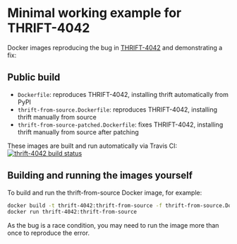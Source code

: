 # Minimal working example for THRIFT-4042

Docker images reproducing the bug in [THRIFT-4042](https://issues.apache.org/jira/browse/THRIFT-4042) and demonstrating a fix:

## Public build

* `Dockerfile`: reproduces THRIFT-4042, installing thrift automatically from PyPI
* `thrift-from-source.Dockerfile`: reproduces THRIFT-4042, installing thrift manually from source
* `thrift-from-source-patched.Dockerfile`: fixes THRIFT-4042, installing thrift manually from source after patching

These images are built and run automatically via Travis CI: [![thrift-4042 build status](https://api.travis-ci.org/cjmay/thrift-4042.png?branch=master)](https://travis-ci.org/cjmay/thrift-4042)

## Building and running the images yourself

To build and run the thrift-from-source Docker image, for example:

```bash
docker build -t thrift-4042:thrift-from-source -f thrift-from-source.Dockerfile .
docker run thrift-4042:thrift-from-source
```

As the bug is a race condition, you may need to run the image more than once to reproduce the error.
